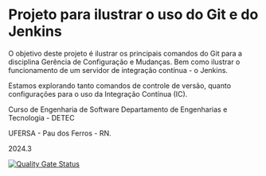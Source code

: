 # Projeto para ilustrar o uso do Git e do Jenkins

O objetivo deste projeto é ilustrar os principais comandos do Git para a disciplina Gerência de Configuração e Mudanças. Bem como ilustrar o funcionamento de um servidor de integração contínua - o Jenkins.

Estamos explorando tanto comandos de controle de versão, quanto configurações para o uso da Integração Contínua (IC).

Curso de Engenharia de Software
Departamento de Engenharias e Tecnologia - DETEC

UFERSA - Pau dos Ferros - RN.

2024.3

[![Quality Gate Status](https://sonarcloud.io/api/project_badges/measure?project=alyssonfm_gcm-classes&metric=alert_status)](https://sonarcloud.io/summary/new_code?id=alyssonfm_gcm-classes)
